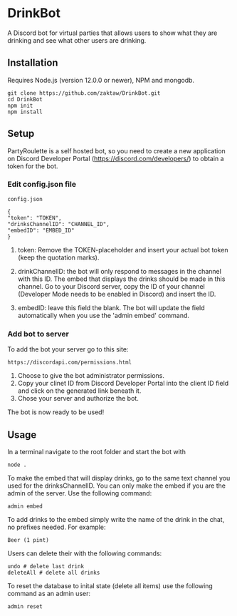 # DrinkBot

A Discord bot for virtual parties that allows users to show what they are drinking and see what other users are drinking.

## Installation

Requires Node.js (version 12.0.0 or newer), NPM and mongodb.

    git clone https://github.com/zaktaw/DrinkBot.git
    cd DrinkBot
    npm init
    npm install

## Setup

PartyRoulette is a self hosted bot, so you need to create a new application on Discord Developer Portal (https://discord.com/developers/) to obtain a token for the bot. 

### Edit config.json file

    config.json

    {
    "token": "TOKEN",
    "drinksChannelID": "CHANNEL_ID",
    "embedID": "EMBED_ID"
    }

1.  token: Remove the TOKEN-placeholder and insert your actual bot token (keep the quotation marks). 

2. drinkChannelID: the bot will only respond to messages in the channel with this ID. The embed that displays the drinks should be made in this channel. Go to your Discord server, copy the ID of your channel (Developer Mode needs to be enabled in Discord) and insert the ID.

3. embedID: leave this field the blank. The bot will update the field automatically when you use the 'admin embed' command.

### Add bot to server

To add the bot your server go to this site:

    https://discordapi.com/permissions.html

1. Choose to give the bot administrator permissions.  
2. Copy your clinet ID from Discord Developer Portal into the client ID field and click on the generated link beneath it.
3. Chose your server and authorize the bot.

The bot is now ready to be used!

## Usage

In a terminal navigate to the root folder and  start the bot with 

    node .

To make the embed that will display drinks, go to the same text channel you used for the drinksChannelID. You can only make the embed if you are the admin of the server. Use the following command:

    admin embed

To add drinks to the embed simply write the name of the drink in the chat, no prefixes needed. For example:

    Beer (1 pint)

Users can delete their with the following commands:

    undo # delete last drink
    deleteAll # delete all drinks

To reset the database to inital state (delete all items) use the following command as an admin user:

    admin reset